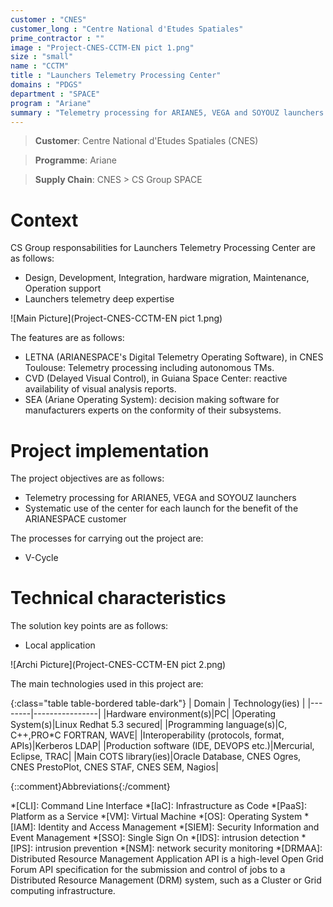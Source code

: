 ```yaml
---
customer : "CNES"
customer_long : "Centre National d'Etudes Spatiales"
prime_contractor : ""
image : "Project-CNES-CCTM-EN pict 1.png"
size : "small"
name : "CCTM"
title : "Launchers Telemetry Processing Center"
domains : "PDGS"
department : "SPACE"
program : "Ariane"
summary : "Telemetry processing for ARIANE5, VEGA and SOYOUZ launchers. Systematic use of the center for each launch for the benefit of the ARIANESPACE customer"
---
```


> __Customer__\: Centre National d'Etudes Spatiales (CNES)

> __Programme__\: Ariane

> __Supply Chain__\: CNES >  CS Group SPACE


# Context


CS Group responsabilities for Launchers Telemetry Processing Center are as follows:
* Design, Development, Integration, hardware migration, Maintenance, Operation support
* Launchers telemetry deep expertise

![Main Picture](Project-CNES-CCTM-EN pict 1.png)

The features are as follows:
* LETNA (ARIANESPACE's Digital Telemetry Operating Software), in CNES Toulouse:  Telemetry processing including autonomous TMs.
* CVD (Delayed Visual Control), in Guiana Space Center: reactive availability of visual analysis reports.
* SEA (Ariane Operating System): decision making software for manufacturers experts on the conformity of their subsystems.

# Project implementation

The project objectives are as follows:
* Telemetry processing for ARIANE5, VEGA and SOYOUZ launchers
* Systematic use of the center for each launch for the benefit of the ARIANESPACE customer

The processes for carrying out the project are:
* V-Cycle

# Technical characteristics

The solution key points are as follows:
* Local application

![Archi Picture](Project-CNES-CCTM-EN pict 2.png)

The main technologies used in this project are:

{:class="table table-bordered table-dark"}
| Domain | Technology(ies) |
|--------|----------------|
|Hardware environment(s)|PC|
|Operating System(s)|Linux Redhat 5.3 secured|
|Programming language(s)|C, C++,PRO*C FORTRAN, WAVE|
|Interoperability (protocols, format, APIs)|Kerberos LDAP|
|Production software (IDE, DEVOPS etc.)|Mercurial, Eclipse, TRAC|
|Main COTS library(ies)|Oracle Database, CNES Ogres, CNES PrestoPlot, CNES STAF, CNES SEM, Nagios|



{::comment}Abbreviations{:/comment}

*[CLI]: Command Line Interface
*[IaC]: Infrastructure as Code
*[PaaS]: Platform as a Service
*[VM]: Virtual Machine
*[OS]: Operating System
*[IAM]: Identity and Access Management
*[SIEM]: Security Information and Event Management
*[SSO]: Single Sign On
*[IDS]: intrusion detection
*[IPS]: intrusion prevention
*[NSM]: network security monitoring
*[DRMAA]: Distributed Resource Management Application API is a high-level Open Grid Forum API specification for the submission and control of jobs to a Distributed Resource Management (DRM) system, such as a Cluster or Grid computing infrastructure.
